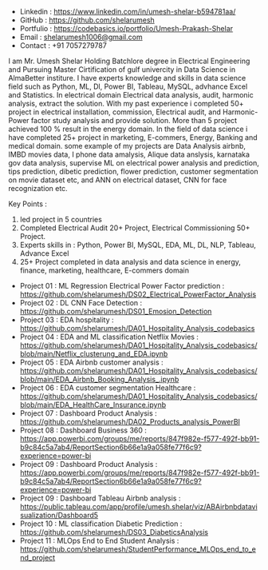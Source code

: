 - Linkedin : https://www.linkedin.com/in/umesh-shelar-b594781aa/
- GitHub : https://github.com/shelarumesh
- Portfulio : https://codebasics.io/portfolio/Umesh-Prakash-Shelar
- Email : shelarumesh1006@gmail.com
- Contact : +91 7057279787

I am Mr. Umesh Shelar Holding Batchlore degree in Electrical Engineering and Pursuing Master Cirtification of gulf univercity in Data Science in AlmaBetter institure. 
I have experts knowledge and skills in data science field such as Python, ML, Dl, Power BI, Tableau, MySQL, advhance Excel and Statistics. In electrical domain Electrical data analysis, audit, harmonic analysis, extract the solution. 
With my past experience i completed 50+ project in electrical installation, commission, Electrical audit, and Harmonic-Power factor study analysis and provide solution. More than 5 project achieved 100 % result in the energy domain. 
In the field of data science i have completed 25+ project in marketing, E-commers, Energy, Banking and medical domain. some example of my projects are Data Analysis airbnb, IMBD movies data, I phone data amalysis, Alique data anslysis, karnataka gov data analysis, supervise ML on electrical power analysis and prediction, tips prediction, dibetic prediction, flower prediction, customer segmentation on movie dataset etc, and ANN on electrical dataset, CNN for face recognization etc. 


Key Points : 
1. led project in 5 countries
2. Completed Electrical Audit 20+ Project, Electrical Commissioning 50+ Project.
3. Experts skills in : Python, Power BI, MySQL, EDA, ML, DL, NLP, Tableau, Advance Excel
4. 25+ Project completed in data analysis and data science in energy, finance, marketing, healthcare, E-commers domain


- Project 01 : ML Regression Electrical Power Factor prediction : https://github.com/shelarumesh/DS02_Electrical_PowerFactor_Analysis
- Project 02 : DL CNN Face Detection : https://github.com/shelarumesh/DS01_Emosion_Detection
- Project 03 : EDA hospitality : https://github.com/shelarumesh/DA01_Hospitality_Analysis_codebasics
- Project 04 : EDA and ML classification Netflix Movies : https://github.com/shelarumesh/DA01_Hospitality_Analysis_codebasics/blob/main/Netflix_clusterung_and_EDA.ipynb
- Project 05 : EDA Airbnb customer analysis :  https://github.com/shelarumesh/DA01_Hospitality_Analysis_codebasics/blob/main/EDA_Airbnb_Booking_Analysis_.ipynb
- Project 06 : EDA customer segmentation Healthcare : https://github.com/shelarumesh/DA01_Hospitality_Analysis_codebasics/blob/main/EDA_HealthCare_Insurance.ipynb
- Project 07 : Dashboard Product Analysis : https://github.com/shelarumesh/DA02_Products_analysis_PowerBI
- Project 08 : Dashboard Business 360 : https://app.powerbi.com/groups/me/reports/847f982e-f577-492f-bb91-b9c84c5a7ab4/ReportSection6b66e1a9a058fe77f6c9?experience=power-bi
- Project 09 : Dashboard Product Analysis : https://app.powerbi.com/groups/me/reports/847f982e-f577-492f-bb91-b9c84c5a7ab4/ReportSection6b66e1a9a058fe77f6c9?experience=power-bi
- Project 09 : Dashboard Tableau Airbnb analysis : https://public.tableau.com/app/profile/umesh.shelar/viz/ABAirbnbdatavisualization/Dashboard5
- Project 10 : ML classification Diabetic Prediction : https://github.com/shelarumesh/DS03_DiabeticsAnalysis
- Project 11 : MLOps End to End Student Analysis : https://github.com/shelarumesh/StudentPerformance_MLOps_end_to_end_project


